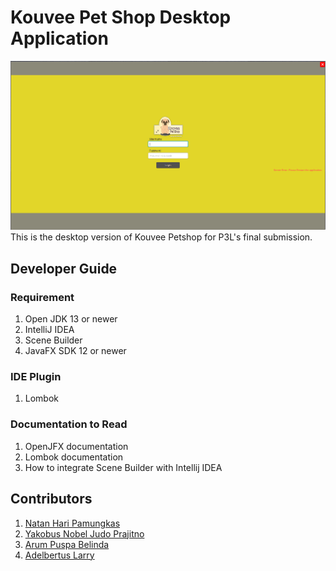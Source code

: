 # Kouvee Pet Shop Desktop Application

![Preview](screenshot/Screenshot.png)
This is the desktop version of Kouvee Petshop for P3L's final submission.
## Developer Guide
### Requirement
1. Open JDK 13 or newer
2. IntelliJ IDEA
3. Scene Builder
4. JavaFX SDK 12 or newer
### IDE Plugin
1. Lombok
### Documentation to Read
1. OpenJFX documentation
2. Lombok documentation
3. How to integrate Scene Builder with Intellij IDEA

## Contributors
1. [Natan Hari Pamungkas](https://github.com/natanhp)
2. [Yakobus Nobel Judo Prajitno](https://github.com/YakobusNobels)
3. [Arum Puspa Belinda](https://github.com/arumbelinda)
4. [Adelbertus Larry](https://github.com/L4rryToru4n)